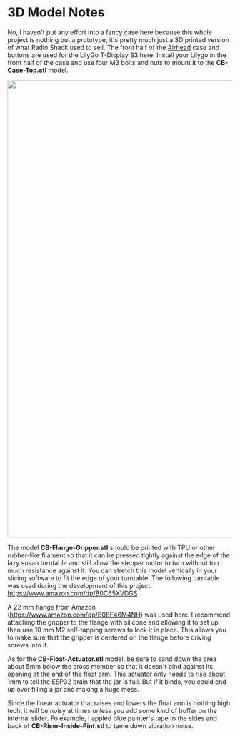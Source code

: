 # 3D Model Notes

No, I haven't put any effort into a fancy case here because this whole project is nothing but a prototype, it's pretty much just a 3D printed version of what Radio Shack used to sell. The front half of the [Airhead](https://github.com/larry-athey/airhead) case and buttons are used for the LilyGo T-Display S3 here. Install your Lilygo in the front half of the case and use four M3 bolts and nuts to mount it to the **CB-Case-Top.stl** model.

<img width="1024" src="https://github.com/user-attachments/assets/58808227-68ae-4d1a-b59f-1ea3bf1fd624">

The model **CB-Flange-Gripper.stl** should be printed with TPU or other rubber-like filament so that it can be pressed tightly against the edge of the lazy susan turntable and still allow the stepper motor to turn without too much resistance against it. You can stretch this model vertically in your slicing software to fit the edge of your turntable. The following turntable was used during the development of this project. https://www.amazon.com/dp/B0C65XVDGS

A 22 mm flange from Amazon (https://www.amazon.com/dp/B0BF46M4NH) was used here. I recommend attaching the gripper to the flange with silicone and allowing it to set up, then use 10 mm M2 self-tapping screws to lock it in place. This allows you to make sure that the gripper is centered on the flange before driving screws into it.

As for the **CB-Float-Actuator.stl** model, be sure to sand down the area about 5mm below the cross member so that it doesn't bind against its opening at the end of the float arm. This actuator only needs to rise about 1mm to tell the ESP32 brain that the jar is full. But if it binds, you could end up over filling a jar and making a huge mess.

Since the linear actuator that raises and lowers the float arm is nothing high tech, it will be noisy at times unless you add some kind of buffer on the internal slider. Fo example, I appled blue painter's tape to the sides and back of **CB-Riser-Inside-Pint.stl** to tame down vibration noise.
